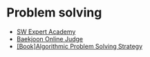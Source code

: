 # Problem solving

- [SW Expert Academy](https://www.swexpertacademy.com)
- [Baekjoon Online Judge](https://www.acmicpc.net/)
- [[Book]Algorithmic Problem Solving Strategy](http://www.yes24.com/Product/Goods/8006522)
